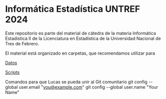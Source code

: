 # Informática Estadística UNTREF 2024

Este repositorio es parte del material de cátedra de la materia Informática Estadística II de la Licenciatura en Estadística de la Universidad Nacional de Tres de Febrero.

El material está organizado en carpetas, que recomendamos utilizar para 

[Datos](datos)

[Scripts](scripts)

Comandos para que Lucas se pueda unir al Git comunitario
  git config --global user.email "you@example.com"
  git config --global user.name "Your Name"